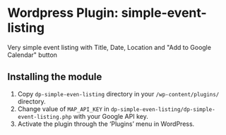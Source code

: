 # Wordpress Plugin:  simple-event-listing
Very simple event listing with Title, Date, Location and "Add to Google Calendar" button

## Installing the module
1. Copy `dp-simple-even-listing` directory in your `/wp-content/plugins/` directory.
2. Change value of `MAP_API_KEY` in `dp-simple-even-listing/dp-simple-event-listing.php` with your Google API key.
3. Activate the plugin through the ‘Plugins’ menu in WordPress.